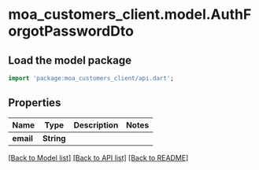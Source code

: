 # moa_customers_client.model.AuthForgotPasswordDto

## Load the model package
```dart
import 'package:moa_customers_client/api.dart';
```

## Properties
Name | Type | Description | Notes
------------ | ------------- | ------------- | -------------
**email** | **String** |  | 

[[Back to Model list]](../README.md#documentation-for-models) [[Back to API list]](../README.md#documentation-for-api-endpoints) [[Back to README]](../README.md)


